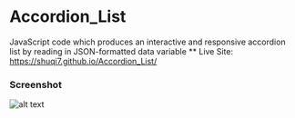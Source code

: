 # Accordion_List
JavaScript code which produces an interactive and responsive accordion list by reading in JSON-formatted data variable
** Live Site: https://shuqi7.github.io/Accordion_List/


### Screenshot
![alt text](http://i63.tinypic.com/34646xv.png)
